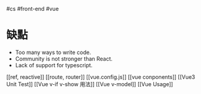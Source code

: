 #cs #front-end #vue 

# 缺點
-   Too many ways to write code.
-   Community is not stronger than React.
-   Lack of support for typescript.

[[ref, reactive]]
[[route, router]]
[[vue.config.js]]
[[vue conponents]]
[[Vue3 Unit Test]]
[[Vue v-if v-show 用法]]
[[Vue v-model]]
[[Vue Usage]]
